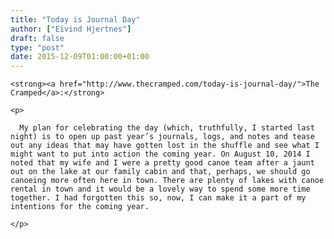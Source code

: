 ```yaml
---
title: "Today is Journal Day"
author: ["Eivind Hjertnes"]
draft: false
type: "post"
date: 2015-12-09T01:00:00+01:00
---
```


<div class="HTML">
  <div></div>

<p>

</div>

```text
<strong><a href="http://www.thecramped.com/today-is-journal-day/">The Cramped</a>:</strong>
```

<div class="HTML">
  <div></div>

</p>

</div>

<div class="HTML">
  <div></div>

<blockquote>

</div>

```text
<p>

  My plan for celebrating the day (which, truthfully, I started last night) is to open up past year’s journals, logs, and notes and tease out any ideas that may have gotten lost in the shuffle and see what I might want to put into action the coming year. On August 10, 2014 I noted that my wife and I were a pretty good canoe team after a jaunt out on the lake at our family cabin and that, perhaps, we should go canoeing more often here in town. There are plenty of lakes with canoe rental in town and it would be a lovely way to spend some more time together. I had forgotten this so, now, I can make it a part of my intentions for the coming year.

</p>
```

<div class="HTML">
  <div></div>

</blockquote>

</div>

